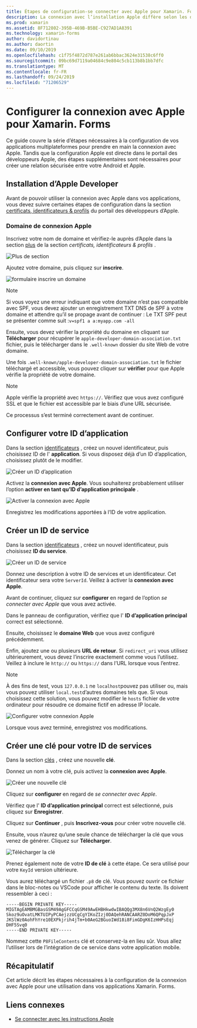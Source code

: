 ```yaml
---
title: Étapes de configuration-se connecter avec Apple pour Xamarin. Forms
description: La connexion avec l’installation Apple diffère selon les différentes plateformes ciblées par votre application mobile.
ms.prod: xamarin
ms.assetid: 8F712802-395B-469B-B5BE-C927AD1A8391
ms.technology: xamarin-forms
author: davidortinau
ms.author: daortin
ms.date: 09/10/2019
ms.openlocfilehash: c1f75f4872d787e261ab6bbac3624e31538c6ff0
ms.sourcegitcommit: 09bc69d7119a04684c9e804c5cb113b8b1bb7dfc
ms.translationtype: MT
ms.contentlocale: fr-FR
ms.lasthandoff: 09/24/2019
ms.locfileid: "71206529"
---
```

# <a name="setup-sign-in-with-apple-for-xamarinforms"></a>Configurer la connexion avec Apple pour Xamarin. Forms

Ce guide couvre la série d’étapes nécessaires à la configuration de vos applications multiplateformes pour prendre en main la connexion avec Apple. Tandis que la configuration Apple est directe dans le portail des développeurs Apple, des étapes supplémentaires sont nécessaires pour créer une relation sécurisée entre votre Android et Apple. 

## <a name="apple-developer-setup"></a>Installation d’Apple Developer

Avant de pouvoir utiliser la connexion avec Apple dans vos applications, vous devez suivre certaines étapes de configuration dans la section [certificats, identificateurs & profils](https://developer.apple.com/account/resources/) du portail des développeurs d’Apple.

### <a name="apple-sign-in-domain"></a>Domaine de connexion Apple

Inscrivez votre nom de domaine et vérifiez-le auprès d’Apple dans la section [plus](https://developer.apple.com/account/resources/services/list) de la section *certificats, identificateurs & profils* .

![Plus de section](sign-in-images/readme-signin-domain-configure.png)

Ajoutez votre domaine, puis cliquez sur **inscrire**.

![formulaire inscrire un domaine](sign-in-images/readme-signin-domain-more.png)

> [!NOTE]
> Si vous voyez une erreur indiquant que votre domaine n’est pas compatible avec SPF, vous devez ajouter un enregistrement TXT DNS de SPF à votre domaine et attendre qu’il se propage avant de continuer : Le TXT SPF peut se présenter comme suit :`v=spf1 a a:myapp.com -all`

Ensuite, vous devez vérifier la propriété du domaine en cliquant sur **Télécharger** pour récupérer le `apple-developer-domain-association.txt` fichier, puis le télécharger dans le `.well-known` dossier du site Web de votre domaine.

Une fois `.well-known/apple-developer-domain-association.txt` le fichier téléchargé et accessible, vous pouvez cliquer sur **vérifier** pour que Apple vérifie la propriété de votre domaine.

> [!NOTE]
> Apple vérifie la propriété avec `https://`. Vérifiez que vous avez configuré SSL et que le fichier est accessible par le biais d’une URL sécurisée.

Ce processus s’est terminé correctement avant de continuer.

## <a name="setup-your-app-id"></a>Configurer votre ID d’application

Dans la section [identificateurs](https://developer.apple.com/account/resources/identifiers/list) , créez un nouvel identificateur, puis choisissez ID de l' **application**. Si vous disposez déjà d’un ID d’application, choisissez plutôt de le modifier.

![Créer un ID d’application](sign-in-images/readme-appid-create.png)

Activez la **connexion avec Apple**. Vous souhaiterez probablement utiliser l’option **activer en tant qu’ID d’application principale** .

![Activer la connexion avec Apple](sign-in-images/readme-appid-signin.png)

Enregistrez les modifications apportées à l’ID de votre application.

## <a name="create-a-service-id"></a>Créer un ID de service

Dans la section [identificateurs](https://developer.apple.com/account/resources/identifiers/list/serviceId) , créez un nouvel identificateur, puis choisissez **ID du service**.

![Créer un ID de service](sign-in-images/readme-serviceid-create.png)

Donnez une description à votre ID de services et un identificateur.  Cet identificateur sera votre `ServerId`.  Veillez à activer la **connexion avec Apple**.

Avant de continuer, cliquez sur **configurer** en regard de l’option _se connecter avec Apple_ que vous avez activée.

Dans le panneau de configuration, vérifiez que l' **ID d’application principal** correct est sélectionné.

Ensuite, choisissez le **domaine Web** que vous avez configuré précédemment.

Enfin, ajoutez une ou plusieurs **URL de retour**.  Si `redirect_uri` vous utilisez ultérieurement, vous devez l’inscrire exactement comme vous l’utilisez.  Veillez à inclure le `http://` ou `https://` dans l’URL lorsque vous l’entrez.

> [!NOTE]
> À des fins de test, vous `127.0.0.1` ne `localhost`pouvez pas utiliser ou, mais vous pouvez utiliser `local.test`d’autres domaines tels que.  Si vous choisissez cette solution, vous pouvez modifier le `hosts` fichier de votre ordinateur pour résoudre ce domaine fictif en adresse IP locale.

![Configurer votre connexion Apple](sign-in-images/readme-serviceid-configure.png)

Lorsque vous avez terminé, enregistrez vos modifications.

## <a name="create-a-key-for-your-services-id"></a>Créer une clé pour votre ID de services

Dans la section [clés](https://developer.apple.com/account/resources/authkeys/list) , créez une nouvelle **clé**.

Donnez un nom à votre clé, puis activez la **connexion avec Apple**.

![Créer une nouvelle clé](sign-in-images/readme-key-create.png)

Cliquez sur **configurer** en regard de _se connecter avec Apple_.

Vérifiez que l' **ID d’application principal** correct est sélectionné, puis cliquez sur **Enregistrer**.

Cliquez sur **Continuer** , puis **Inscrivez-vous** pour créer votre nouvelle clé.

Ensuite, vous n’aurez qu’une seule chance de télécharger la clé que vous venez de générer.  Cliquez sur **Télécharger**.

![Télécharger la clé](sign-in-images/readme-key-download.png)

Prenez également note de votre **ID de clé** à cette étape. Ce sera utilisé pour votre `KeyId` version ultérieure.

Vous aurez téléchargé un fichier `.p8` de clé.  Vous pouvez ouvrir ce fichier dans le bloc-notes ou VSCode pour afficher le contenu du texte.  Ils doivent ressembler à ceci :

```
-----BEGIN PRIVATE KEY-----
MIGTAgEAMBMGBasGSM49AgGFCCqGSM49AwEHBHkwdwIBAQQg3MX8n6VnQ2WzgEy0
Skoz9uOvatLMKTUIPyPCAejzzUCgCgYIKoZIzj0DAQehRANCAARZ0DoM6QPqpJxP
JKSlWz0AohFhYre10EXPkjrih4jTm+b0AeG2BGuoIWd18i8FimGDgK6IzHHPsEqj
DHF5Svq0
-----END PRIVATE KEY-----
```

Nommez cette `P8FileContents` clé et conservez-la en lieu sûr. Vous allez l’utiliser lors de l’intégration de ce service dans votre application mobile.

## <a name="summary"></a>Récapitulatif

Cet article décrit les étapes nécessaires à la configuration de la connexion avec Apple pour une utilisation dans vos applications Xamarin. Forms.

## <a name="related-links"></a>Liens connexes

- [Se connecter avec les instructions Apple](https://developer.apple.com/design/human-interface-guidelines/sign-in-with-apple/overview/)
  